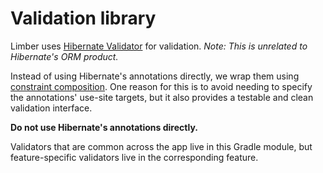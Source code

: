 # Validation library

Limber uses [Hibernate Validator](https://hibernate.org/validator/) for validation.
_Note: This is unrelated to Hibernate's ORM product._

Instead of using Hibernate's annotations directly,
we wrap them using [constraint composition](https://docs.jboss.org/hibernate/stable/validator/reference/en-US/html_single/#section-constraint-composition).
One reason for this is to avoid needing to specify the annotations' use-site targets,
but it also provides a testable and clean validation interface.

**Do not use Hibernate's annotations directly.**

Validators that are common across the app live in this Gradle module,
but feature-specific validators live in the corresponding feature.
